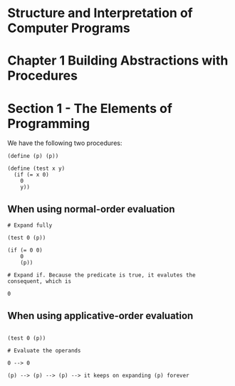 # Structure and Interpretation of Computer Programs
# Chapter 1 Building Abstractions with Procedures

# Section 1 - The Elements of Programming

We have the following two procedures:

```
(define (p) (p))

(define (test x y)
  (if (= x 0)
    0
    y))
```

## When using normal-order evaluation

```
# Expand fully

(test 0 (p))

(if (= 0 0)
    0
    (p))

# Expand if. Because the predicate is true, it evalutes the consequent, which is

0

```

## When using applicative-order evaluation

```

(test 0 (p))

# Evaluate the operands

0 --> 0

(p) --> (p) --> (p) --> it keeps on expanding (p) forever

```
